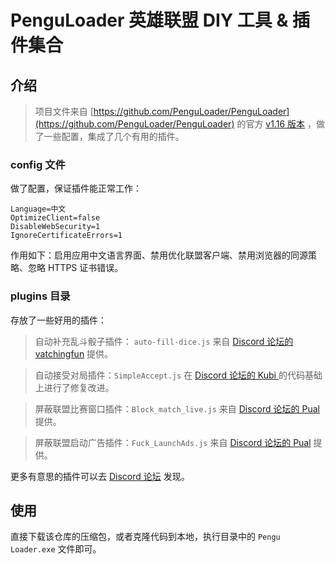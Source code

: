# PenguLoader 英雄联盟 DIY 工具 & 插件集合

## 介绍

> 项目文件来自 [https://github.com/PenguLoader/PenguLoader](https://github.com/PenguLoader/PenguLoader) 的官方 [v1.16 版本](https://github.com/PenguLoader/PenguLoader/releases/download/v1.1.6/pengu-loader-v1.1.6-setup.exe) ，做了一些配置，集成了几个有用的插件。

### config 文件

做了配置，保证插件能正常工作：

```plain
Language=中文
OptimizeClient=false
DisableWebSecurity=1
IgnoreCertificateErrors=1
```

作用如下：启用应用中文语言界面、禁用优化联盟客户端、禁用浏览器的同源策略、忽略 HTTPS 证书错误。


### plugins 目录

存放了一些好用的插件：

> 自动补充乱斗骰子插件： `auto-fill-dice.js` 来自 [Discord 论坛的 vatchingfun](https://discord.com/channels/1069483280438673418/1077886267464892468/threads/1365610922046918716) 提供。

> 自动接受对局插件：`SimpleAccept.js` 在 [Discord 论坛的 Kubi ](https://discord.com/channels/1069483280438673418/1077886267464892468/threads/1351259643753664627) 的代码基础上进行了修复改进。

> 屏蔽联盟比赛窗口插件：`Block_match_live.js` 来自 [Discord 论坛的 Pual](https://discord.com/channels/1069483280438673418/1077886267464892468/threads/1354072649306865695) 提供。

> 屏蔽联盟启动广告插件：`Fuck_LaunchAds.js` 来自 [Discord 论坛的 Pual](https://discord.com/channels/1069483280438673418/1077886267464892468/threads/1346419571028004966) 提供。


更多有意思的插件可以去 [Discord 论坛](https://discord.com/channels/1069483280438673418/1077886267464892468) 发现。


## 使用

直接下载该仓库的压缩包，或者克隆代码到本地，执行目录中的 `Pengu Loader.exe` 文件即可。
